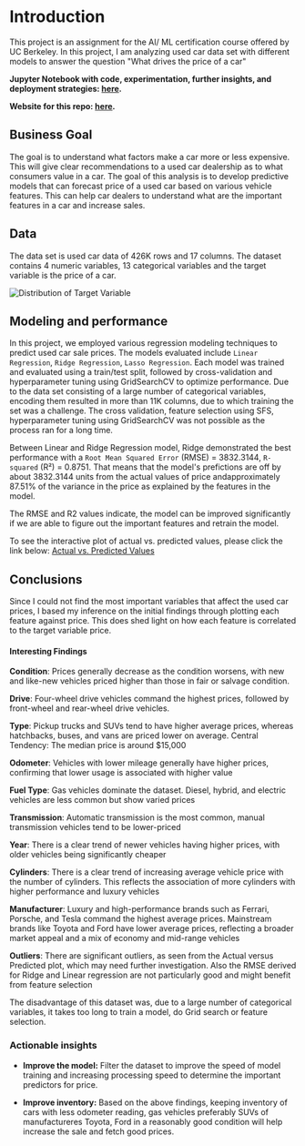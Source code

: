 # Introduction
This project is an assignment for the AI/ ML certification course offered by UC Berkeley. In this project, I am analyzing used car data set with different models to answer the question "What drives the price of a car"

**Jupyter Notebook with code, experimentation, further insights, and deployment strategies: [here](https://github.com/mimibhatt/Price_Of_A_Car/blob/main/prompt_II_1.ipynb).**

**Website for this repo: [here](https://github.com/mimibhatt/Price_Of_A_Car).**

## Business Goal

The goal is to understand what factors make a car more or less expensive. This will give clear recommendations to a used car dealership as to what consumers value in a car. The goal of this analysis is to develop predictive models that can forecast price of a used car based on various vehicle features. This can help car dealers to understand what are the important features in a car and increase sales.

## Data

The data set is used car data of 426K rows and 17 columns. The dataset contains 4 numeric variables, 13 categorical variables and the target variable is the price of a car.


![Distribution of Target Variable](https://github.com/mimibhatt/Price_Of_A_Car/tree/main/images/histplot.png)

## Modeling and performance

In this project, we employed various regression modeling techniques to predict used car sale prices. The models evaluated include `Linear Regression`, `Ridge Regression`, `Lasso Regression`. Each model was trained and evaluated using a train/test split, followed by cross-validation and hyperparameter tuning using GridSearchCV to optimize performance. Due to the data set consisting of a large number of categorical variables, encoding them resulted in more than 11K columns, due to which training the set was a challenge. The cross validation, feature selection using SFS, hyperparameter tuning using GridSearchCV was not possible as the process ran for a long time.

Between Linear and Ridge Regression model, Ridge demonstrated the best performance with a `Root Mean Squared Error` (RMSE)  = 3832.3144, `R-squared` (R²) = 0.8751. That means that the model's prefictions are off by about 3832.3144 units from the actual values of price andapproximately 87.51% of the variance in the price as explained by the features in the model. 

The RMSE and R2 values indicate, the model can be improved significantly if we are able to figure out the important features and retrain the model.


To see the interactive plot of actual vs. predicted values, please click the link below:
[Actual vs. Predicted Values](https://github.com/mimibhatt/Price_Of_A_Car/tree/main/images/actual_vs_predicted.png)


## Conclusions

Since I could not find the most important variables that affect the used car prices, I based my inference on the initial findings through plotting each feature against price. This does shed light on how each feature is correlated to the target variable price.

#### Interesting Findings

**Condition**: Prices generally decrease as the condition worsens, with new and like-new vehicles priced higher than those in fair or salvage condition.

**Drive**: Four-wheel drive vehicles command the highest prices, followed by front-wheel and rear-wheel drive vehicles.

**Type**: Pickup trucks and SUVs tend to have higher average prices, whereas hatchbacks, buses, and vans are priced lower on average.
Central Tendency: The median price is around $15,000

**Odometer**: Vehicles with lower mileage generally have higher prices, confirming that lower usage is associated with higher value

**Fuel Type**: Gas vehicles dominate the dataset. Diesel, hybrid, and electric vehicles are less common but show varied prices

**Transmission**: Automatic transmission is the most common, manual transmission vehicles tend to be lower-priced

**Year**: There is a clear trend of newer vehicles having higher prices, with older vehicles being significantly cheaper

**Cylinders**: There is a clear trend of increasing average vehicle price with the number of cylinders. This reflects the association of more cylinders with higher performance and luxury vehicles

**Manufacturer**: Luxury and high-performance brands such as Ferrari, Porsche, and Tesla command the highest average prices. Mainstream brands like Toyota and Ford have lower average prices, reflecting a broader market appeal and a mix of economy and mid-range vehicles

**Outliers**: There are significant outliers, as seen from the Actual versus Predicted plot, which may need further investigation.
Also the RMSE derived for Ridge and Linear regression are not particularly good and might benefit from feature selection

The disadvantage of this dataset was, due to a large number of categorical variables, it takes too long to train a model, do Grid search or feature selection.


### Actionable insights

- **Improve the model:** Filter the dataset to improve the speed of model training and increasing processing speed to determine the important predictors for price.

- **Improve inventory:** Based on the above findings, keeping inventory of cars with less odometer reading, gas vehicles preferably SUVs of manufactureres Toyota, Ford in a reasonably good condition will help increase the sale and fetch good prices.


 
